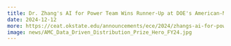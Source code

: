 ```yaml
---
title: Dr. Zhang's AI for Power Team Wins Runner-Up at DOE's American-Made Challenges Competition
date: 2024-12-12
more: https://ceat.okstate.edu/announcements/ece/2024/zhangs-ai-for-power-team-won-runner-up-at-does-american-made-challenges-competition.html
image: news/AMC_Data_Driven_Distribution_Prize_Hero_FY24.jpg
---
```

